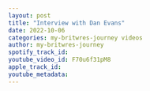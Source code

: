 ```yaml
---
layout: post
title: "Interview with Dan Evans"
date: 2022-10-06
categories: my-britwres-journey videos
author: my-britwres-journey
spotify_track_id: 
youtube_video_id: F70u6f31pM8
apple_track_id: 
youtube_metadata: 
---
```

